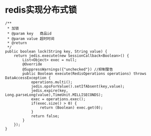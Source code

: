 # redis实现分布式锁
    /**
     * 加锁
     * @param key   商品id
     * @param value 超时时间
     * @return
     */
    public boolean lock(String key, String value) {
        return jedis.execute(new SessionCallback<Boolean>() {
            List<Object> exec = null;
            @Override
            @SuppressWarnings({"unchecked"}) //抑制警告
            public Boolean execute(RedisOperations operations) throws DataAccessException {
                operations.multi();
                jedis.opsForValue().setIfAbsent(key,value);
                jedis.expire(key, Long.parseLong(value),TimeUnit.MILLISECONDS);
                exec = operations.exec();
                if(exec.size() > 0) {
                    return (Boolean) exec.get(0);
                }
                return false;
            }
        });
    }
